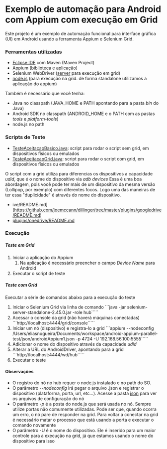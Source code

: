 # Exemplo de automação para Android com Appium com execução em Grid

Este projeto é um exemplo de automação funcional para interface gráfica (UI) em Android usando a ferramenta Appium e Selenium Grid.

### Ferramentas utilizadas
* [Eclipse IDE](http://www.eclipse.org/downloads/packages/eclipse-ide-java-developers/lunasr2) com Maven (Maven Project)
* Appium ([biblioteca](https://github.com/appium/java-client) e [aplicação](https://bitbucket.org/appium/appium.app/downloads/))
* Selenium WebDriver ([server](http://docs.seleniumhq.org/download/) para execução em grid)
* [node.js](https://nodejs.org/) (para execução na grid. de forma standalone utilizamos a aplicação do appium)

Também é necessário que você tenha:
* Java no classpath (JAVA_HOME e PATH apontando para a pasta *bin* do Java)
* Android SDK no classpath (ANDROID_HOME e o PATH com as pastas *tools* e *platform-tools*)
* node.js no path

### Scripts de Teste
* [TesteAceitacaoBasico.java](https://github.com/eliasnogueira/exemplo-appium-android-grid/blob/master/src/test/java/com/eliasnogueira/test/TesteAceitacaoBasico.java): script para rodar o script sem grid, em dispositivos físicos ou emulados
* [TesteAceitacaoGrid.java](https://github.com/eliasnogueira/exemplo-appium-android-grid/blob/master/src/test/java/com/eliasnogueira/test/TesteAceitacaoGrid.java): script para rodar o script com grid, em dispositivos físicos ou emulados

O script com a grid utiliza para diferencias os dispositivos a capacidade *udid*, que é o nome do dispositivo via *adb devices*
Essa é uma boa abordagem, pois você pode ter mais de um dispositivo da mesma versão (Lollipop, por exemplo) com diferentes focos. Logo uma das maneiras de ter essa "duplicidade" é através do nome do dispositivo.

* ive/README.md](https://github.com/joemccann/dillinger/tree/master/plugins/googledrive/README.md)
* [plugins/onedrive/README.md](https://github.com/joemccann/dillinger/tree/master/plugins/onedrive/README.md)

### Execução

##### Teste em Grid #####
1. Iniciar a aplicação do Appium
   1. Na aplicação é necessário preencher o campo *Device Name* para Android
2. Executar o script de teste

##### Teste com Grid #####
Executar a série de comandos abaixo para a execução do teste

1. Iniciar o Selenium Grid via linha de comando
```java -jar selenium-server-standalone-2.45.0.jar -role hub`````
2. Acessar o console da grid (não haverá máquinas conectadas) 
```http://localhost:4444/grid/console`````
3. Iniciar um nó (dispositivo) e registra-lo a grid
```appium --nodeconfig /Users/eliasnogueira/Documents/workspace/android-appium-parallel-test/json/androidAppium1.json -p 4724 -U 192.168.56.100:5555`````
4. Adicionar o nome do dispositivo através da capacidade *udid*
5. Alterar a URL do AndroidDriver, apontando para a grid
```http://localhost:4444/wd/hub`````
6. Executar o teste


#### Observações ####
* O registro do nó no hub requer o node.js instalado e no path do SO.
* O parâmetro *--nodeconfig* irá pegar o arquivo .json e registrar o dispositivo (plataforma, porta, url, etc...). Acesse a pasta [json](https://github.com/eliasnogueira/exemplo-appium-android-grid/tree/master/json) para ver os arquivos de configuração do nó
* O parâmetro *-p* é a posta do node.js que será usada no nó. Sempre utilize portas não comumente utilizadas. Pode ser que, quando ocorra um erro, o nó pare de responder na grid. Para voltar a conectar na grid é necessário matar o processo que está usando a porta e executar o comando novamente
* O parâmetro -U é o nome do dispositivo. Ele é inserido para um maior controle para a execução na grid, já que estamos usando o nome do dispositivo para isso